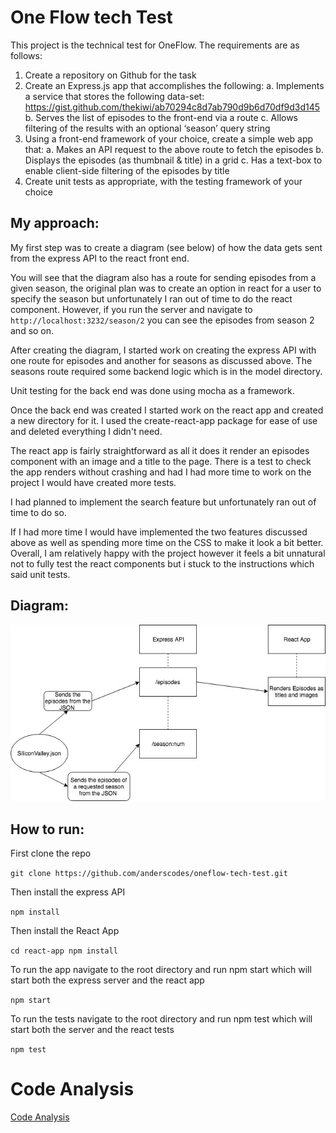 # One Flow tech Test

This project is the technical test for OneFlow. The requirements are as follows:

1. Create a repository on Github for the task
2. Create an Express.js app that accomplishes the following:
  a. Implements a service that stores the following data-set:
  https://gist.github.com/thekiwi/ab70294c8d7ab790d9b6d70df9d3d145
  b. Serves the list of episodes to the front-end via a route
  c. Allows filtering of the results with an optional ‘season’ query string
3. Using a front-end framework of your choice, create a simple web app that:
  a. Makes an API request to the above route to fetch the episodes
  b. Displays the episodes (as thumbnail & title) in a grid
  c. Has a text-box to enable client-side filtering of the episodes by title
4. Create unit tests as appropriate, with the testing framework of your choice

## My approach:

My first step was to create a diagram (see below) of how the data gets sent from the express API to the react front end.

You will see that the diagram also has a route for sending episodes from a given season, the original plan was to create an option in react for a user to specify the season but unfortunately I ran out of time to do the react component. However, if you run the server and navigate to `http://localhost:3232/season/2` you can see the episodes from season 2 and so on.

After creating the diagram, I started work on creating the express API with one route for episodes and another for seasons as discussed above. The seasons route required some backend logic which is in the model directory.

Unit testing for the back end was done using mocha as a framework.

Once the back end was created I started work on the react app and created a new directory for it. I used the create-react-app package for ease of use and deleted everything I didn't need.

The react app is fairly straightforward as all it does it render an episodes component with an image and a title to the page. There is a test to check the app renders without crashing and had I had more time to work on the project I would have created more tests.

I had planned to implement the search feature but unfortunately ran out of time to do so.

If I had more time I would have implemented the two features discussed above as well as spending more time on the CSS to make it look a bit better.
Overall, I am relatively happy with the project however it feels a bit unnatural not to fully test the react components but i stuck to the instructions which said unit tests.

## Diagram:

![Diagram](https://raw.githubusercontent.com/anderscodes/oneflow-tech-test/master/SiliconValley.jpg)

## How to run:

First clone the repo

`git clone https://github.com/anderscodes/oneflow-tech-test.git`

Then install the express API

`npm install`

Then install the React App

`cd react-app npm install`

To run the app navigate to the root directory and run npm start which will start both the express server and the react app

`npm start`

To run the tests navigate to the root directory and run npm test which will start both the server and the react tests

`npm test`

# Code Analysis

[Code Analysis](https://github.com/anderscodes/oneflow-tech-test/blob/master/code_analysis.md)

